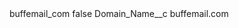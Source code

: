 <?xml version="1.0" encoding="UTF-8"?>
<CustomMetadata xmlns="http://soap.sforce.com/2006/04/metadata" xmlns:xsi="http://www.w3.org/2001/XMLSchema-instance" xmlns:xsd="http://www.w3.org/2001/XMLSchema">
    <label>buffemail_com</label>
    <protected>false</protected>
    <values>
        <field>Domain_Name__c</field>
        <value xsi:type="xsd:string">buffemail.com</value>
    </values>
</CustomMetadata>
